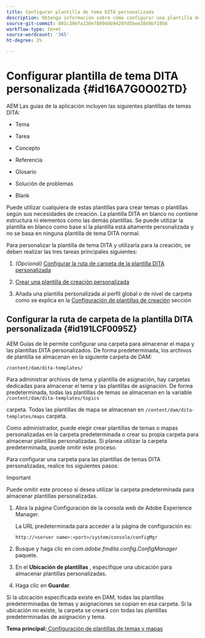```yaml
---
title: Configurar plantilla de tema DITA personalizada
description: Obtenga información sobre cómo configurar una plantilla de tema DITA personalizada
source-git-commit: 801c306fa120e7889d4b9428fd5bee2849bf1956
workflow-type: tm+mt
source-wordcount: '365'
ht-degree: 2%

---
```



# Configurar plantilla de tema DITA personalizada {#id16A7G0O02TD}

AEM Las guías de la aplicación incluyen las siguientes plantillas de temas DITA:

- Tema

- Tarea

- Concepto

- Referencia

- Glosario

- Solución de problemas

- Blank


Puede utilizar cualquiera de estas plantillas para crear temas o plantillas según sus necesidades de creación. La plantilla DITA en blanco no contiene estructura ni elementos como las demás plantillas. Se puede utilizar la plantilla en blanco como base si la plantilla está altamente personalizada y no se basa en ninguna plantilla de tema DITA normal.

Para personalizar la plantilla de tema DITA y utilizarla para la creación, se deben realizar las tres tareas principales siguientes:

1. *\(Opcional\)* [Configurar la ruta de carpeta de la plantilla DITA personalizada](#id191LCF0095Z)

1. [Crear una plantilla de creación personalizada](conf-folder-level.md#id1917D0EG0HJ)

1. Añada una plantilla personalizada al perfil global o de nivel de carpeta como se explica en la [Configuración de plantillas de creación](conf-folder-level.md#id1889D0IL0Y4) sección


## Configurar la ruta de carpeta de la plantilla DITA personalizada {#id191LCF0095Z}

AEM Guías de le permite configurar una carpeta para almacenar el mapa y las plantillas DITA personalizados. De forma predeterminada, los archivos de plantilla se almacenan en la siguiente carpeta de DAM:

`/content/dam/dita-templates/`

Para administrar archivos de tema y plantilla de asignación, hay carpetas dedicadas para almacenar el tema y las plantillas de asignación. De forma predeterminada, todas las plantillas de temas se almacenan en la variable `/content/dam/dita-templates/topics`

carpeta. Todas las plantillas de mapa se almacenan en `/content/dam/dita-templates/maps` carpeta.

Como administrador, puede elegir crear plantillas de temas o mapas personalizadas en la carpeta predeterminada o crear su propia carpeta para almacenar plantillas personalizadas. Si planea utilizar la carpeta predeterminada, puede omitir este proceso.

Para configurar una carpeta para las plantillas de temas DITA personalizadas, realice los siguientes pasos:

>[!IMPORTANT]
>
> Puede omitir este proceso si desea utilizar la carpeta predeterminada para almacenar plantillas personalizadas.

1. Abra la página Configuración de la consola web de Adobe Experience Manager.

   La URL predeterminada para acceder a la página de configuración es:

   ```http
   http://<server name>:<port>/system/console/configMgr
   ```

1. Busque y haga clic en *com.adobe.fmdita.config.ConfigManager* paquete.

1. En el **Ubicación de plantillas** , especifique una ubicación para almacenar plantillas personalizadas.

1. Haga clic en **Guardar**.


Si la ubicación especificada existe en DAM, todas las plantillas predeterminadas de temas y asignaciones se copian en esa carpeta. Si la ubicación no existe, la carpeta se creará con todas las plantillas predeterminadas de asignación y tema.

**Tema principal:**[ Configuración de plantillas de temas y mapas](conf-template-tags.md)

